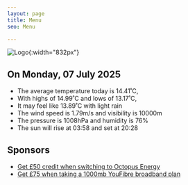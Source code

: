 ```yaml
---
layout: page
title: Menu
seo: Menu

---
```


![Logo](/images/logo.jpg){:width="832px"}

<!-- weather_marker starts -->
## On Monday, 07 July 2025

- The average temperature today is 14.41˚C,
- With highs of 14.99˚C and lows of 13.17˚C,
- It may feel like 13.89˚C with light rain
- The wind speed is 1.79m/s and visibility is 10000m
- The pressure is 1008hPa and humidity is 76%
- The sun will rise at 03:58 and set at 20:28

<!-- weather_marker ends -->

## Sponsors

- [Get £50 credit when switching to Octopus Energy](https://bit.ly/3oD1nnS)
- [Get £75 when taking a 1000mb YouFibre broadband plan](https://aklam.io/91zWhU?)
